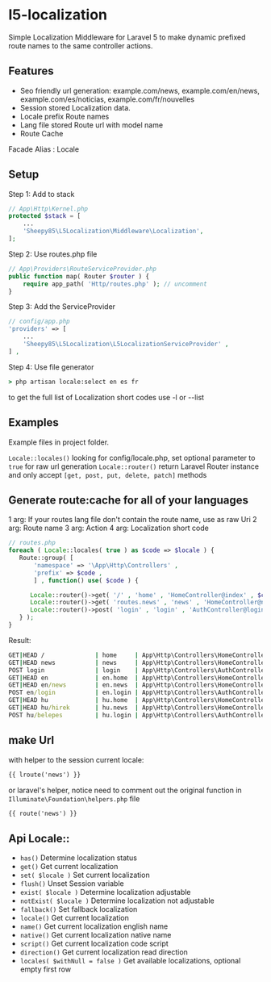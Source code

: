 l5-localization
===============
Simple Localization Middleware for Laravel 5 to make dynamic prefixed route names to the same controller actions.

Features
---------
* Seo friendly url generation: example.com/news, example.com/en/news, example.com/es/noticias, example.com/fr/nouvelles
* Session stored Localization data.
* Locale prefix Route names
* Lang file stored Route url with model name
* Route Cache

Facade Alias : Locale

## Setup

Step 1: Add to stack
```php
// App\Http\Kernel.php
protected $stack = [
    ...
    'Sheepy85\L5Localization\Middleware\Localization',
];
```

Step 2: Use routes.php file
```php
// App\Providers\RouteServiceProvider.php
public function map( Router $router ) {
    require app_path( 'Http/routes.php' ); // uncomment
}
```

Step 3: Add the ServiceProvider
```php
// config/app.php
'providers' => [
    ...
    'Sheepy85\L5Localization\L5LocalizationServiceProvider' ,
] ,
```

Step 4: Use file generator
```cmd
> php artisan locale:select en es fr
```
to get the full list of Localization short codes use -l or --list


## Examples

Example files in project folder.

`Locale::locales()` looking for config/locale.php, set optional parameter to `true` for raw url generation
`Locale::router()` return Laravel Router instance and only accept `[get, post, put, delete, patch]` methods

Generate route:cache for all of your languages
---------

1 arg: If your routes lang file don't contain the route name, use as raw Uri
2 arg: Route name
3 arg: Action
4 arg: Localization short code
```php
// routes.php
foreach ( Locale::locales( true ) as $code => $locale ) {
   Route::group( [
	   'namespace' => '\App\Http\Controllers' ,
	   'prefix' => $code , 
	   ] , function() use( $code ) {

	  Locale::router()->get( '/' , 'home' , 'HomeController@index' , $code );
	  Locale::router()->get( 'routes.news' , 'news' , 'HomeController@news' , $code );
	  Locale::router()->post( 'login' , 'login' , 'AuthController@login' , $code );
   } );
}
```

Result:
```cmd
GET|HEAD /              | home     | App\Http\Controllers\HomeController@index
GET|HEAD news           | news     | App\Http\Controllers\HomeController@news
POST login              | login    | App\Http\Controllers\AuthController@login
GET|HEAD en             | en.home  | App\Http\Controllers\HomeController@index
GET|HEAD en/news        | en.news  | App\Http\Controllers\HomeController@news
POST en/login           | en.login | App\Http\Controllers\AuthController@login
GET|HEAD hu             | hu.home  | App\Http\Controllers\HomeController@index
GET|HEAD hu/hirek       | hu.news  | App\Http\Controllers\HomeController@news
POST hu/belepes         | hu.login | App\Http\Controllers\AuthController@login
```

make Url
---------
with helper to the session current locale:
```html
{{ lroute('news') }}
```

or laravel's helper, notice need to comment out the original function in `Illuminate\Foundation\helpers.php` file
```html
{{ route('news') }}
```

Api Locale::
---------
* `has()` Determine localization status
* `get()` Get current localization
* `set( $locale )` Set current localization
* `flush()` Unset Session variable
* `exist( $locale )` Determine localization adjustable
* `notExist( $locale )` Determine localization not adjustable
* `fallback()` Set fallback localization
* `locale()` Get current localization
* `name()` Get current localization english name
* `native()` Get current localization native name
* `script()` Get current localization code script
* `direction()` Get current localization read direction
* `locales( $withNull = false )` Get available localizations, optional empty first row
